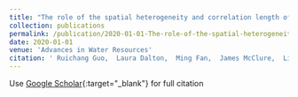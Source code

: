 ```yaml
---
title: "The role of the spatial heterogeneity and correlation length of surface wettability on two-phase flow in a CO2-water-rock system"
collection: publications
permalink: /publication/2020-01-01-The-role-of-the-spatial-heterogeneity-and-correlation-length-of-surface-wettability-on-two-phase-flow-in-a-CO2-water-rock-system
date: 2020-01-01
venue: 'Advances in Water Resources'
citation: ' Ruichang Guo,  Laura Dalton,  Ming Fan,  James McClure,  Lingzao Zeng,  Dustin Crandall,  Cheng Chen, &quot;The role of the spatial heterogeneity and correlation length of surface wettability on two-phase flow in a CO2-water-rock system.&quot; Advances in Water Resources, 2020.'
---
```

Use [Google Scholar](https://scholar.google.com/scholar?q=The+role+of+the+spatial+heterogeneity+and+correlation+length+of+surface+wettability+on+two+phase+flow+in+a+CO2+water+rock+system){:target="_blank"} for full citation